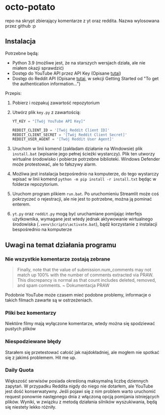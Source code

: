 # octo-potato

repo na skrypt zbierający komentarze z yt oraz reddita. Nazwa wylosowana przez github :p

## Instalacja

Potrzebne będą:

- Python 3.9 (możliwe jest, że na starszych wersjach działa, ale nie miałem okazji sprawdzić)
- Dostęp do YouTube API przez API Key (Opisane [tutaj](https://developers.google.com/youtube/v3/getting-started#before-you-start))
- Dostęp do Reddit API (Opisane [tutaj](https://gilberttanner.com/blog/scraping-redditdata), w sekcji Getting Started od "To get the authentication information...")

Przepis:

1. Pobierz i rozpakuj zawartość repozytorium
2. Utwórz plik `key.py` z zawartością:

   ```python
   YT_KEY = "[Twój YouTube API Key]"

   REDDIT_CLIENT_ID = '[Twój Reddit Client ID]'
   REDDIT_CLIENT_SECRET = '[Twój Reddit Client Secret]'
   REDDIT_USER_AGENT = '[Twój Reddit User Agent]'
   ```

3. Uruchom w linii komend (zakładam działanie na Windowsie) plik `install.bat` (wpisanie jego pełnej ścieżki wystarczy). Plik ten utworzy wirtualne środowisko i pobierze potrzebne biblioteki. Windows Defender może protestować, ale to fałszywy alarm. 
4. Możliwa jest instalacja bezpośrednio na komputerze, do tego wystarczy wpisać w linii komend `python -m pip install -r install.txt` będąc w folderze repozytorium.
5. Uruchom program plikiem `run.bat`. Po uruchomieniu Streamlit może coś pokrzyczeć o rejestracji, ale nie jest to potrzebne, można ją pominać enterem.
6. `yt.py` oraz `reddit.py` mogą być uruchamiane pomijając interfejs użytkownika, wymagane jest wtedy jednak aktywowanie wirtualnego środowiska (`.venv\Scripts\activate.bat`), bądź korzystanie z instalacji bespośrednio na komputerze

## Uwagi na temat działania programu

### Nie wszystkie komentarze zostają zebrane

> Finally, note that the value of submission.num_comments may not match up 100% with the number of comments extracted via PRAW.
> This discrepancy is normal as that count includes deleted, removed, and spam comments.
> ~ Dokumentacja PRAW

Podobnie YouTube może czasem mieć podobne problemy, informacje o takich filmach zawarte są w ostrzeżeniach.

### Pliki bez komentarzy

Niektóre filmy mają wyłączone komentarze, wtedy można się spodziewać pustych plików

### Niespodziewane błędy

Starałem się przetestować całość jak najdokładniej, ale mogłem nie spotkać się z jakimś problemem. Hit me up.

### Daily Quota

Większość serwisów posiada określoną maksymalną liczbę dziennych zapytań. W przypadku Reddita nigdy do niego nie dotarłem, ale YouTube jest dość konserwatywny. Jeśli pojawi się z nim problem warto uruchomić request ponownie następnego dnia z włączoną opcją pomijania istniejących plików. Wyniki, w związku z metodą działania silników wyszukiwania, będą się niestety lekko różniły.
